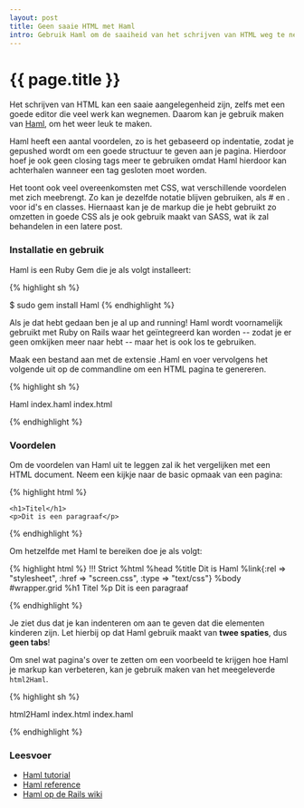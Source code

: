 ```yaml
---
layout: post
title: Geen saaie HTML met Haml
intro: Gebruik Haml om de saaiheid van het schrijven van HTML weg te nemen.
---
```


# {{ page.title }}

Het schrijven van HTML kan een saaie aangelegenheid zijn, zelfs met een goede editor die veel werk kan wegnemen. Daarom kan je gebruik maken van [Haml](http://Haml.hamptoncatlin.com/), om het weer leuk te maken.

Haml heeft een aantal voordelen, zo is het gebaseerd op indentatie, zodat je gepushed wordt om een goede structuur te geven aan je pagina. Hierdoor hoef je ook geen closing tags meer te gebruiken omdat Haml hierdoor kan achterhalen wanneer een tag gesloten moet worden.

Het toont ook veel overeenkomsten met CSS, wat verschillende voordelen met zich meebrengt. Zo kan je dezelfde notatie blijven gebruiken, als # en . voor id's en classes. Hiernaast kan je de markup die je hebt gebruikt zo omzetten in goede CSS als je ook gebruik maakt van SASS, wat ik zal behandelen in een latere post.

### Installatie en gebruik

Haml is een Ruby Gem die je als volgt installeert:

{% highlight sh %}

$ sudo gem install Haml
{% endhighlight %}

Als je dat hebt gedaan ben je al up and running! Haml wordt voornamelijk gebruikt met Ruby on Rails waar het ge&iuml;ntegreerd kan worden -- zodat je er geen omkijken meer naar hebt -- maar het is ook los te gebruiken.

Maak een bestand aan met de extensie .Haml en voer vervolgens het volgende uit op de commandline om een HTML pagina te genereren.

{% highlight sh %}

Haml index.haml index.html

{% endhighlight %}

### Voordelen

Om de voordelen van Haml uit te leggen zal ik het vergelijken met een HTML document. Neem een kijkje naar de basic opmaak van een pagina:

{% highlight html %}
<!DOCTYPE html PUBLIC "-//W3C//DTD XHTML 1.0 Strict//EN"
 "http://www.w3.org/TR/xhtml1/DTD/xhtml1-strict.dtd">
<html>
<head>
  <title>Dit is html</title>
  <link rel="stylesheet" href="screen.css" type="text/css"></link>
</head>
<body>
  
  <div id="wrapper" class="grid">
    
    <h1>Titel</h1>
    <p>Dit is een paragraaf</p>
    
  </div>
  
</body>
</html>

{% endhighlight %}

Om hetzelfde met Haml te bereiken doe je als volgt:

{% highlight html %}
!!! Strict
%html
  %head
    %title Dit is Haml
    %link{:rel => "stylesheet", :href => "screen.css", :type => "text/css"}
  %body
    #wrapper.grid
      %h1 Titel
      %p Dit is een paragraaf

{% endhighlight %}

Je ziet dus dat je kan indenteren om aan te geven dat die elementen kinderen zijn. Let hierbij op dat Haml gebruik maakt van **twee spaties**, dus **geen tabs**!

Om snel wat pagina's over te zetten om een voorbeeld te krijgen hoe Haml je markup kan verbeteren, kan je gebruik maken van het meegeleverde `html2Haml`.

{% highlight sh %}

html2Haml index.html index.haml

{% endhighlight %}

### Leesvoer

* [Haml tutorial](http://haml.hamptoncatlin.com/tutorial)
* [Haml reference](http://haml.hamptoncatlin.com/docs/rdoc/classes/Haml.html)
* [Haml op de Rails wiki](http://wiki.rubyonrails.org/howtos/templates/haml)
